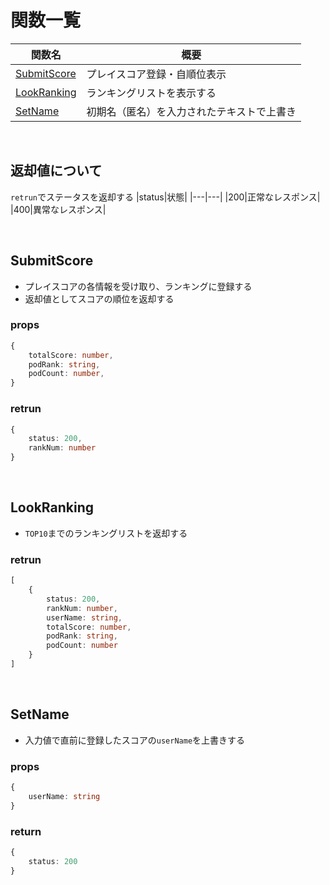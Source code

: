 # 関数一覧
|関数名|概要|
|---|---|
|[SubmitScore](#submitscore)|プレイスコア登録・自順位表示|
|[LookRanking](#lookranking)|ランキングリストを表示する|
|[SetName](#setname)|初期名（匿名）を入力されたテキストで上書き|  

<br/>

## 返却値について
`retrun`でステータスを返却する
|status|状態|
|---|---|
|200|正常なレスポンス|
|400|異常なレスポンス|

<br/>

## SubmitScore
- プレイスコアの各情報を受け取り、ランキングに登録する
- 返却値としてスコアの順位を返却する
### props
```typescript
{
    totalScore: number,
    podRank: string,
    podCount: number,
}
```
### retrun
```typescript
{
    status: 200,
    rankNum: number
}
```

<br/>

## LookRanking
- `TOP10`までのランキングリストを返却する
### retrun
```typescript
[
    {
        status: 200,
        rankNum: number,
        userName: string,
        totalScore: number,
        podRank: string,
        podCount: number
    }
]
```

<br/>

## SetName
- 入力値で直前に登録したスコアの`userName`を上書きする
### props
```typescript
{
    userName: string
}
```
### return
```typescript
{
    status: 200
}
```